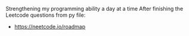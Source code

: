 Strengthening my programming ability a day at a time
After finishing the Leetcode questions from py file:
- https://neetcode.io/roadmap
